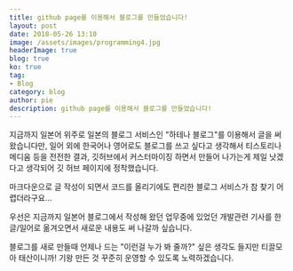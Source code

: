 ```yaml
---
title: github page를 이용해서 블로그를 만들었습니다!
layout: post
date: 2018-05-26 13:10
image: /assets/images/programming4.jpg
headerImage: true
blog: true
ko: true
tag:
- Blog
category: blog
author: pie
description: github page를 이용해서 블로그를 만들었습니다!
---
```


지금까지 일본어 위주로 일본의 블로그 서비스인 "하테나 블로그"를 이용해서 글을 써 왔습니다만, 일어 외에 한국어나 영어로도 블로그를 쓰고 싶다고 생각해서 티스토리나 메디움 등을 전전한 결과, 깃허브에서 커스터마이징 하면서 만들어 나가는게 제일 낫겠다고 생각되어 깃 허브 페이지에 정착했습니다.

마크다운으로 글 작성이 되면서 코드를 올리기에도 편리한 블로그 서비스가 참 찾기 어렵더라구요...

우선은 지금까지 일본어 블로그에서 작성해 왔던 업무중에 있었던 개발관련 기사를 한글/일어로 옮겨오면서 새로운 내용도 써 나갈까 싶습니다.

블로그를 새로 만들때 언제나 드는 "이런걸 누가 봐 줄까?" 싶은 생각도 들지만 티끌모아 태산이니까! 기왕 만든 것 꾸준히 운영할 수 있도록 노력하겠습니다.

